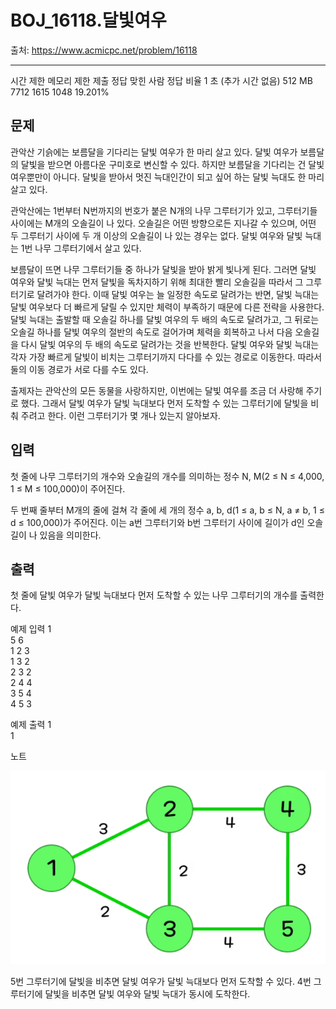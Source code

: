 # BOJ_16118.달빛여우

출처: https://www.acmicpc.net/problem/16118

---
시간 제한	메모리 제한	제출	정답	맞힌 사람	정답 비율
1 초 (추가 시간 없음)	512 MB	7712	1615	1048	19.201%

## 문제

관악산 기슭에는 보름달을 기다리는 달빛 여우가 한 마리 살고 있다. 달빛 여우가 보름달의 달빛을 받으면 아름다운 구미호로 변신할 수 있다. 하지만 보름달을 기다리는 건 달빛 여우뿐만이 아니다. 달빛을 받아서 멋진 늑대인간이 되고 싶어 하는 달빛 늑대도 한 마리 살고 있다.

관악산에는 1번부터 N번까지의 번호가 붙은 N개의 나무 그루터기가 있고, 그루터기들 사이에는 M개의 오솔길이 나 있다. 오솔길은 어떤 방향으로든 지나갈 수 있으며, 어떤 두 그루터기 사이에 두 개 이상의 오솔길이 나 있는 경우는 없다. 달빛 여우와 달빛 늑대는 1번 나무 그루터기에서 살고 있다.

보름달이 뜨면 나무 그루터기들 중 하나가 달빛을 받아 밝게 빛나게 된다. 그러면 달빛 여우와 달빛 늑대는 먼저 달빛을 독차지하기 위해 최대한 빨리 오솔길을 따라서 그 그루터기로 달려가야 한다. 이때 달빛 여우는 늘 일정한 속도로 달려가는 반면, 달빛 늑대는 달빛 여우보다 더 빠르게 달릴 수 있지만 체력이 부족하기 때문에 다른 전략을 사용한다. 달빛 늑대는 출발할 때 오솔길 하나를 달빛 여우의 두 배의 속도로 달려가고, 그 뒤로는 오솔길 하나를 달빛 여우의 절반의 속도로 걸어가며 체력을 회복하고 나서 다음 오솔길을 다시 달빛 여우의 두 배의 속도로 달려가는 것을 반복한다. 달빛 여우와 달빛 늑대는 각자 가장 빠르게 달빛이 비치는 그루터기까지 다다를 수 있는 경로로 이동한다. 따라서 둘의 이동 경로가 서로 다를 수도 있다.

출제자는 관악산의 모든 동물을 사랑하지만, 이번에는 달빛 여우를 조금 더 사랑해 주기로 했다. 그래서 달빛 여우가 달빛 늑대보다 먼저 도착할 수 있는 그루터기에 달빛을 비춰 주려고 한다. 이런 그루터기가 몇 개나 있는지 알아보자.

## 입력

첫 줄에 나무 그루터기의 개수와 오솔길의 개수를 의미하는 정수 N, M(2 ≤ N ≤ 4,000, 1 ≤ M ≤ 100,000)이 주어진다.

두 번째 줄부터 M개의 줄에 걸쳐 각 줄에 세 개의 정수 a, b, d(1 ≤ a, b ≤ N, a ≠ b, 1 ≤ d ≤ 100,000)가 주어진다. 이는 a번 그루터기와 b번 그루터기 사이에 길이가 d인 오솔길이 나 있음을 의미한다.

## 출력

첫 줄에 달빛 여우가 달빛 늑대보다 먼저 도착할 수 있는 나무 그루터기의 개수를 출력한다.

예제 입력 1    
5 6  
1 2 3  
1 3 2  
2 3 2  
2 4 4  
3 5 4  
4 5 3  

예제 출력 1   
1  

노트

![alt text](./assets/image.png)

5번 그루터기에 달빛을 비추면 달빛 여우가 달빛 늑대보다 먼저 도착할 수 있다. 4번 그루터기에 달빛을 비추면 달빛 여우와 달빛 늑대가 동시에 도착한다.